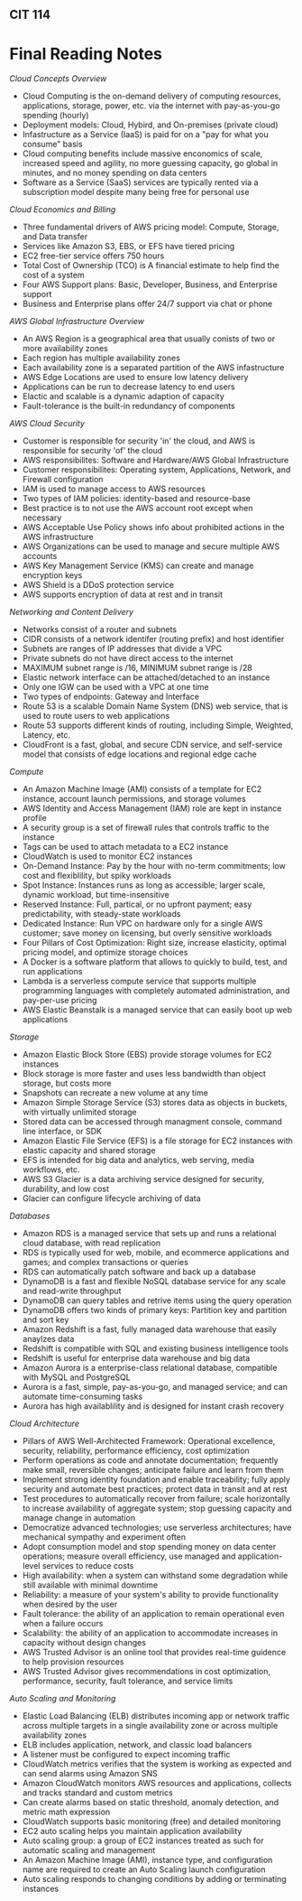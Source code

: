 ## CIT 114
# Final Reading Notes
*Cloud Concepts Overview*
- Cloud Computing is the on-demand delivery of computing resources, applications, storage, power, etc. via the internet with pay-as-you-go spending (hourly)
- Deployment models: Cloud, Hybird, and On-premises (private cloud)
- Infastructure as a Service (IaaS) is paid for on a "pay for what you consume" basis
- Cloud computing benefits include massive enconomics of scale, increased speed and agility, no more guessing capacity, go global in minutes, and no money spending on data centers
- Software as a Service (SaaS) services are typically rented via a subscription model despite many being free for personal use

*Cloud Economics and Billing*
- Three fundamental drivers of AWS pricing model: Compute, Storage, and Data transfer
- Services like Amazon S3, EBS, or EFS have tiered pricing
- EC2 free-tier service offers 750 hours
- Total Cost of Ownership (TCO) is A financial estimate to help find the cost of a system
- Four AWS Support plans: Basic, Developer, Business, and Enterprise support
- Business and Enterprise plans offer 24/7 support via chat or phone

*AWS Global Infrastructure Overview*
- An AWS Region is a geographical area that usually conists of two or more availability zones
- Each region has multiple availability zones
- Each availability zone is a separated partition of the AWS infastructure
- AWS Edge Locations are used to ensure low latency delivery
- Applications can be run to decrease latency to end users
- Elactic and scalable is a dynamic adaption of capacity
- Fault-tolerance is the built-in redundancy of components

*AWS Cloud Security*
- Customer is responsible for security 'in' the cloud, and AWS is responsible for security 'of' the cloud
- AWS responsibilites: Software and Hardware/AWS Global Infrastructure
- Customer responsibilites: Operating system, Applications, Network, and Firewall configuration
- IAM is used to manage access to AWS resources
- Two types of IAM policies: identity-based and resource-base
- Best practice is to not use the AWS account root except when necessary
- AWS Acceptable Use Policy shows info about prohibited actions in the AWS infrastructure
- AWS Organizations can be used to manage and secure multiple AWS accounts
- AWS Key Management Service (KMS) can create and manage encryption keys
- AWS Shield is a DDoS protection service
- AWS supports encryption of data at rest and in transit

*Networking and Content Delivery*
- Networks consist of a router and subnets
- CIDR consists of a network identifer (routing prefix) and host identifier
- Subnets are ranges of IP addresses that divide a VPC
- Private subnets do not have direct access to the internet
- MAXIMUM subnet range is /16, MINIMUM subnet range is /28
- Elastic network interface can be attached/detached to an instance
- Only one IGW can be used with a VPC at one time
- Two types of endpoints: Gateway and Interface
- Route 53 is a scalable Domain Name System (DNS) web service, that is used to route users to web applications
- Route 53 supports different kinds of routing, including Simple, Weighted, Latency, etc.
- CloudFront is a fast, global, and secure CDN service, and self-service model that consists of edge locations and regional edge cache

*Compute*
- An Amazon Machine Image (AMI) consists of a template for EC2 instance, account launch permissions, and storage volumes
- AWS Identity and Access Management (IAM) role are kept in instance profile
- A security group is a set of firewall rules that controls traffic to the instance
- Tags can be used to attach metadata to a EC2 instance
- CloudWatch is used to monitor EC2 instances
- On-Demand Instance: Pay by the hour with no-term commitments; low cost and flexiblility, but spiky workloads
- Spot Instance: Instances runs as long as accessible; larger scale, dynamic workload, but time-insensitive
- Reserved Instance: Full, partical, or no upfront payment; easy predictability, with steady-state workloads
- Dedicated Instance: Run VPC on hardware only for a single AWS customer; save money on licensing, but overly sensitive workloads
- Four Pillars of Cost Optimization: Right size, increase elasticity, optimal pricing model, and optimize storage choices
- A Docker is a software platform that allows to quickly to build, test, and run applications
- Lambda is a serverless compute service that supports multiple programming languages with completely automated administration, and pay-per-use pricing
- AWS Elastic Beanstalk is a managed service that can easily boot up web applications

*Storage*
- Amazon Elastic Block Store (EBS) provide storage volumes for EC2 instances
- Block storage is more faster and uses less bandwidth than object storage, but costs more
- Snapshots can recreate a new volume at any time
- Amazon Simple Storage Service (S3) stores data as objects in buckets, with virtually unlimited storage
- Stored data can be accessed through managment console, command line interface, or SDK
- Amazon Elastic File Service (EFS) is a file storage for EC2 instances with elastic capacity and shared storage
- EFS is intended for big data and analytics, web serving, media workflows, etc.
- AWS S3 Glacier is a data archiving service designed for security, durability, and low cost
- Glacier can configure lifecycle archiving of data

*Databases*
- Amazon RDS is a managed service that sets up and runs a relational cloud database, with read replication
- RDS is typically used for web, mobile, and ecommerce applications and games; and complex transactions or queries
- RDS can automatically patch software and back up a database
- DynamoDB is a fast and flexible NoSQL database service for any scale and read-write throughput
- DynamoDB can query tables and retrive items using the query operation
- DynamoDB offers two kinds of primary keys: Partition key and partition and sort key
- Amazon Redshift is a fast, fully managed data warehouse that easily anaylzes data
- Redshift is compatible with SQL and existing business intelligence tools
- Redshift is useful for enterprise data warehouse and big data
- Amazon Aurora is a enterprise-class relational database, compatible with MySQL and PostgreSQL
- Aurora is a fast, simple, pay-as-you-go, and managed service; and can automate time-consuming tasks
- Aurora has high availablility and is designed for instant crash recovery

*Cloud Architecture*
- Pillars of AWS Well-Architected Framework: Operational excellence, security, reliability, performance efficiency, cost optimization
- Perform operations as code and annotate documentation; frequently make small, reversible changes; anticipate failure and learn from them
- Implement strong identity foundation and enable traceability; fully apply security and automate best practices; protect data in transit and at rest
- Test procedures to automatically recover from failure; scale horizontally to increase availability of aggregate system; stop guessing capacity and manage change in automation
- Democratize advanced technologies; use serverless architectures; have mechanical sympathy and experiment often
- Adopt consumption model and stop spending money on data center operations; measure overall efficiency, use managed and application-level services to reduce costs
- High availability: when a system can withstand some degradation while still available with minimal downtime
- Reliability: a measure of your system's ability to provide functionality when desired by the user
- Fault tolerance: the ability of an application to remain operational even when a failure occurs
- Scalability: the ability of an application to accommodate increases in capacity without design changes
- AWS Trusted Advisor is an online tool that provides real-time guidence to help provision resources
- AWS Trusted Advisor gives recommendations in cost optimization, performance, security, fault tolerance, and service limits

*Auto Scaling and Monitoring*
- Elastic Load Balancing (ELB) distributes incoming app or network traffic across multiple targets in a single availability zone or across multiple availability zones
- ELB includes application, network, and classic load balancers
- A listener must be configured to expect incoming traffic
- CloudWatch metrics verifies that the system is working as expected and can send alarms using Amazon SNS
- Amazon CloudWatch monitors AWS resources and applications, collects and tracks standard and custom metrics
- Can create alarms based on static threshold, anomaly detection, and metric math expression
- CloudWatch supports basic monitoring (free) and detailed monitoring
- EC2 auto scaling helps you maintain application availability
- Auto scaling group: a group of EC2 instances treated as such for automatic scaling and management
- An Amazon Machine Image (AMI), instance type, and configuration name are required to create an Auto Scaling launch configuration
- Auto scaling responds to changing conditions by adding or terminating instances
